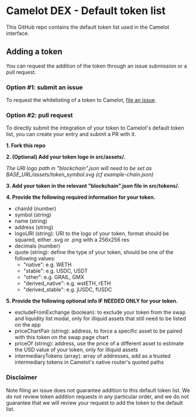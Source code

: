 # Camelot DEX - Default token list

This GitHub repo contains the default token list used in the Camelot interface.

## Adding a token

You can request the addition of the token through an issue submission or a pull request.

### Option #1: submit an issue

To request the whitelisting of a token to Camelot,
[file an issue](https://github.com/CamelotLabs/default-token-list/issues/new?assignees=&labels=token+request&template=token-request.md&title=Add+%7BTOKEN_SYMBOL%7D%3A+%7BTOKEN_NAME%7D).

### Option #2: pull request

To directly submit the integration of your token to Camelot's default token list, you can create your entry and submit a PR with it.

**1. Fork this repo**

**2. (Optional) Add your token logo in src/assets/.**

*The URI logo path in "blockchain".json will need to be set as BASE_URL/assets/token_symbol.svg (cf example-chain.json)*

**3. Add your token in the relevant "blockchain".json file in src/tokens/.**

**4. Provide the following required information for your token.**

- chainId (number)
- symbol (string)
- name (string)
- address (string)
- logoURI (string): URI to the logo of your token, format should be squared, either .svg or .png with a 256x256 res
- decimals (number)
- quote (string): define the type of your token, should be one of the following values:
  - "native": e.g. WETH
  - "stable": e.g. USDC, USDT
  - "other": e.g. GRAIL, GMX
  - "derived_native": e.g. wstETH, rETH
  - "derived_stable": e.g. jUSDC, fUSDC

**5. Provide the following optional info IF NEEDED ONLY for your token.**

- excludeFromExchange (boolean): to exclude your token from the swap and liquidity list modal, only for illiquid assets that still need to be listed on the app
- priceChartPair (string): address, to force a specific asset to be paired with this token on the swap page chart
- priceOf (string): address, use the price of a different asset to estimate the USD value of your token, only for illiquid assets
- intermediaryTokens (array): array of addresses, add as a trusted intermediary tokens in Camelot's native router's quoted paths

### Disclaimer

Note filing an issue does not guarantee addition to this default token list.
We do not review token addition requests in any particular order, and we do not
guarantee that we will review your request to add the token to the default list.